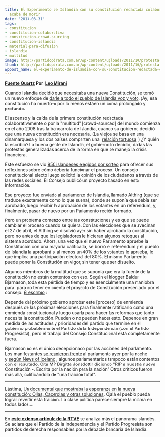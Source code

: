 ```yaml
---
title: El Experimento de Islandia con su constitución redactada colaborativamente
  acaba de morir
date: '2013-03-31'
tags:
- constitucion
- constitucion-colaborativa
- constitucion-crowd-sourcing
- constitucion-islandia
- material-para-difusion
- islandia
- multitud
image: http://partidopirata.com.ar/wp-content/uploads/2011/10/protesta-islandia.jpg
thumb: http://partidopirata.com.ar/wp-content/uploads/2011/10/protesta-islandia-150x150.jpg
wppost_name: el-experimento-de-islandia-con-su-constitucion-redactada-colaborativamente-acaba-de-morir
---
```


<strong><a href="http://qz.com/68910/icelands-experiment-with-crowd-sourcing-its-constitution-just-died/" target="_blank">Fuente Quartz</a> Por  <a title="Archive for Leo Mirani" href="http://qz.com/author/lmiraniqz" rel="author">Leo Mirani</a></strong>

Cuando Islandia decidió que necesitaba una nueva Constitución, se tomó un nuevo enfoque de <a href="http://rendezvous.blogs.nytimes.com/2012/10/24/crowdsourcing-icelands-constitution/">darle a todo el pueblo de Islandia voz y voto</a>. ¡Ay, esa constitución ha muerto-o por lo menos estáen un coma prolongado y profundo.

El ascenso y la caída de la primera constitución redactada colaborativamente o por la "multitud" [crowd-sourced] del mundo comienza en el año 2008 tras la bancarrota de Islandia, cuando su gobierno decidió que una nueva constitución era necesaria. (La viejoa se basa en una dinamarquesa y los dos países comparten una  <a href="http://cphpost.dk/culture/through-looking-glass/forget-crisis-iceland-survived-500-years-danish-rule">relación tortuosa</a> .) ¿Y quién la escribió? La buena gente de Islandia, el gobierno lo decidió, dadas las protestas generalizadas acerca de la forma en que se manejó la crisis financiera.

Este esfuerzo se vio <a href="http://participedia.net/en/cases/icelandic-national-forum-2010--">950 islandeses elegidos por sorteo</a> para ofrecer sus reflexiones sobre cómo debería funcionar el proceso. Un consejo constitucional electo luego solicitó la opinión de los ciudadanos a través de las redes sociales. El Consejo publicó un proyecto basado en esta información.

Ese proyecto fue enviado al parlamento de Islandia, llamado Althing (que se traduce exactamente como lo que suena), donde se suponía que debía ser aprobado, luego recibir la aprobación de los votantes en un referéndum, y, finalmente, pasar de nuevo por un Parlamento recién formado.

Pero un problema comenzó entre las constituciones y es que se puede cambiar el proceso cuando se quiera. Con las elecciones que se avecinan el 27 de abril, el Althing se disolvió ayer sin haber aprobado la constitución, pero no antes de que los legisladores le hicieran algunos retoques al sistema acordado. Ahora, una vez que el nuevo Parlamento apruebe la Constitución con una mayoría calificada, se borró el referéndum y el pueblo de Islandia la aprobará si al menos un 40% de los votantes lo aprueba, lo que implica una participación electoral del 80%. El mismo Parlamento puede poner la Constitución en vigor, sin tener que ser disuelto.

Algunos miembros de la multitud que se suponía que era la fuente de la constitución no están contentos con eso. Según el blogger Baldur Bjarnason, toda esta pérdida de tiempo y es esencialmente una maniobra para  para no tener en cuenta el proyecto de Constitución presentado por el consejo. <a href="http://studiotendra.com/2013/03/29/icelands-crowd-sourced-constitution-is-dead/">Él escribió</a> :

Depende del próximo gobierno aprobar este [proceso] de enmienda después de las próximas elecciones para finalmente ratificarlo como una enmienda constitucional y luego usarla para hacer las reformas que tanto necesita la constitución. Pueden o no pueden hacer esto. Depende en gran medida de las actitudes y prioridades del partido que termine en el gobierno probablemente el Partido de la Independencia (con el Partido Progresista), pero el trabajo del Consejo Constitucional está completamente fuera.

Bjarnason no es el único decepcionado por las acciones del parlamento. Los manifestantes <a href="http://www.dv.is/frettir/2013/3/27/maettu-med-busaholdin/">se reunieron frente</a> al parlamento ayer por la noche y <a href="http://www.newsoficeland.com/home/politics/parliamentministries/item/959-rip-our-new-constitution-written-by-the-nation-for-the-nation">según News of Iceland</a> , algunos parlamentarios tampoco están contentos con el resultado. Cita MP Birgitta Jonsdottir diciendo "RIP a nuestra nueva Constitución -. Escrita por la nación para la nación" Otros críticos fueron más allá, calificándola de "una traición total".

<hr />

Lástima, <a href="http://partidopirata.com.ar/2012/12/19/ollas-cacerolas-y-otras-soluciones-islanndia-la-gente-haciendo-una-revolucion/">Un documental que mostraba la esperanza en la nueva constitución: Ollas, Cacerolas y otras soluciones</a>.
Ojalá el pueblo pueda lograr revertir esta traición.
La clase política parece siempre la misma en todos lados....

<hr />

En <strong><a href="http://www.rtve.es/noticias/20130325/futuro-constitucion-islandesa-ciudadana-cuerda-floja/623860" target="_blank">este extenso artículo de la RTVE</a></strong> se analiza más el panorama islandés.
Se aclara que el Partido de la Independencia y el Partido Progresista son partidos de derecha responsables por la debacle bancaria de Islandia.
